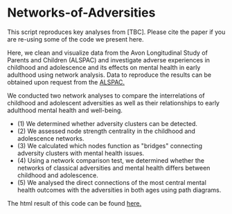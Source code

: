 # Networks-of-Adversities

This script reproduces key analyses from [TBC]. Please cite the paper if you are re-using some of the code we present here.

Here, we clean and visualize data from the Avon Longitudinal Study of Parents and Children (ALSPAC) and investigate adverse experiences in childhood and adolescence and its effects on mental health in early adulthood using network analysis. Data to reproduce the results can be obtained upon request from the [ALSPAC.](http://www.bristol.ac.uk/alspac/researchers/access/)  

We conducted two network analyses to compare the interrelations of childhood and adolescent adversities as well as their relationships to early adulthood mental health and well-being.  

* (1) We determined whether adversity clusters can be detected. 
* (2) We assessed node strength centrality in the childhood and adolescence networks. 
* (3) We calculated which nodes function as "bridges" connecting adversity clusters with             mental  health issues.
* (4) Using a network comparison test, we determined whether the networks of classical               adversities and mental health differs between childhood and adolescence.
* (5) We analysed the direct connections of the most central mental health outcomes with the         adversities in both ages using path diagrams.  
</div>  

The html result of this code can be found [here.](https://networksofadversities.netlify.app/) 
